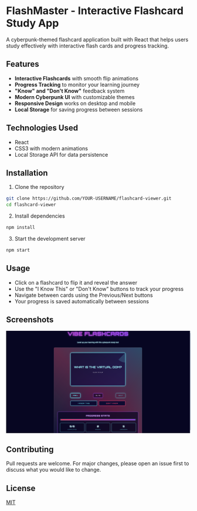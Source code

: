 # FlashMaster - Interactive Flashcard Study App

A cyberpunk-themed flashcard application built with React that helps users study effectively with interactive flash cards and progress tracking.

## Features

- **Interactive Flashcards** with smooth flip animations
- **Progress Tracking** to monitor your learning journey
- **"Know" and "Don't Know"** feedback system
- **Modern Cyberpunk UI** with customizable themes
- **Responsive Design** works on desktop and mobile
- **Local Storage** for saving progress between sessions

## Technologies Used

- React
- CSS3 with modern animations
- Local Storage API for data persistence

## Installation

1. Clone the repository
```bash
git clone https://github.com/YOUR-USERNAME/flashcard-viewer.git
cd flashcard-viewer
```

2. Install dependencies
```bash
npm install
```

3. Start the development server
```bash
npm start
```

## Usage

- Click on a flashcard to flip it and reveal the answer
- Use the "I Know This" or "Don't Know" buttons to track your progress
- Navigate between cards using the Previous/Next buttons
- Your progress is saved automatically between sessions

## Screenshots

![FlashMaster App](./flash-card.png)

## Contributing

Pull requests are welcome. For major changes, please open an issue first to discuss what you would like to change.

## License

[MIT](./LICENSE)

